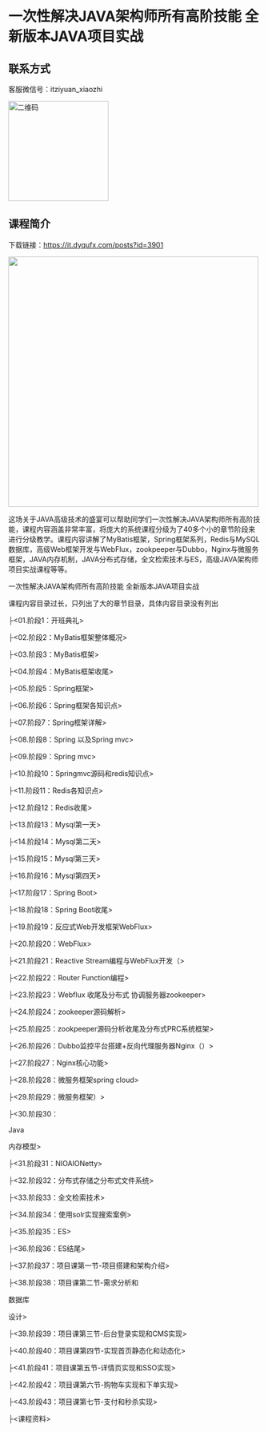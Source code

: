 # 一次性解决JAVA架构师所有高阶技能 全新版本JAVA项目实战

## 联系方式

客服微信号：itziyuan_xiaozhi

<img src="https://ziyuanyun.oss-cn-guangzhou.aliyuncs.com/common/20240614073449/666b82192834a.jpg" width="200" height="200" alt="二维码">

## 课程简介

下载链接：https://it.dyqufx.com/posts?id=3901

<img src="https://ziyuanyun.oss-cn-guangzhou.aliyuncs.com/yun/20240515185412/664494544209c.jpg" width="500" alt="">

  这场关于JAVA高级技术的盛宴可以帮助同学们一次性解决JAVA架构师所有高阶技能，课程内容涵盖非常丰富，将庞大的系统课程分级为了40多个小的章节阶段来进行分级教学。课程内容讲解了MyBatis框架，Spring框架系列，Redis与MySQL数据库，高级Web框架开发与WebFlux，zookpeeper与Dubbo，Nginx与微服务框架，JAVA内存机制，JAVA分布式存储，全文检索技术与ES，高级JAVA架构师项目实战课程等等。

 一次性解决JAVA架构师所有高阶技能 全新版本JAVA项目实战



 课程内容目录过长，只列出了大的章节目录，具体内容目录没有列出

 ├&lt;01.阶段1：开班典礼&gt;

 ├&lt;02.阶段2：MyBatis框架整体概况&gt;

 ├&lt;03.阶段3：MyBatis框架&gt;

 ├&lt;04.阶段4：MyBatis框架收尾&gt;

 ├&lt;05.阶段5：Spring框架&gt;

 ├&lt;06.阶段6：Spring框架各知识点&gt;

 ├&lt;07.阶段7：Spring框架详解&gt;

 ├&lt;08.阶段8：Spring 以及Spring mvc&gt;

 ├&lt;09.阶段9：Spring mvc&gt;

 ├&lt;10.阶段10：Springmvc源码和redis知识点&gt;

 ├&lt;11.阶段11：Redis各知识点&gt;

 ├&lt;12.阶段12：Redis收尾&gt;

 ├&lt;13.阶段13：Mysql第一天&gt;

 ├&lt;14.阶段14：Mysql第二天&gt;

 ├&lt;15.阶段15：Mysql第三天&gt;

 ├&lt;16.阶段16：Mysql第四天&gt;

 ├&lt;17.阶段17：Spring Boot&gt;

 ├&lt;18.阶段18：Spring Boot收尾&gt;

 ├&lt;19.阶段19：反应式Web开发框架WebFlux&gt;

 ├&lt;20.阶段20：WebFlux&gt;

 ├&lt;21.阶段21：Reactive Stream编程与WebFlux开发（&gt;

 ├&lt;22.阶段22：Router Function编程&gt;

 ├&lt;23.阶段23：Webflux 收尾及分布式 协调服务器zookeeper&gt;

 ├&lt;24.阶段24：zookeeper源码解析&gt;

 ├&lt;25.阶段25：zookpeeper源码分析收尾及分布式PRC系统框架&gt;

 ├&lt;26.阶段26：Dubbo监控平台搭建+反向代理服务器Nginx（）&gt;

 ├&lt;27.阶段27：Nginx核心功能&gt;

 ├&lt;28.阶段28：微服务框架spring cloud&gt;

 ├&lt;29.阶段29：微服务框架）&gt;

 ├&lt;30.阶段30：

 Java

 内存模型&gt;

 ├&lt;31.阶段31：NIOAIONetty&gt;

 ├&lt;32.阶段32：分布式存储之分布式文件系统&gt;

 ├&lt;33.阶段33：全文检索技术&gt;

 ├&lt;34.阶段34：使用solr实现搜索案例&gt;

 ├&lt;35.阶段35：ES&gt;

 ├&lt;36.阶段36：ES结尾&gt;

 ├&lt;37.阶段37：项目课第一节-项目搭建和架构介绍&gt;

 ├&lt;38.阶段38：项目课第二节-需求分析和

 数据库

 设计&gt;

 ├&lt;39.阶段39：项目课第三节-后台登录实现和CMS实现&gt;

 ├&lt;40.阶段40：项目课第四节-实现首页静态化和动态化&gt;

 ├&lt;41.阶段41：项目课第五节-详情页实现和SSO实现&gt;

 ├&lt;42.阶段42：项目课第六节-购物车实现和下单实现&gt;

 ├&lt;43.阶段43：项目课第七节-支付和秒杀实现&gt;

 ├&lt;课程资料&gt;

  